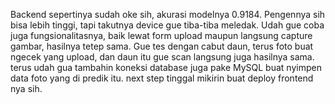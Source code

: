 Backend sepertinya sudah oke sih, akurasi modelnya 0.9184. Pengennya sih bisa lebih tinggi, tapi takutnya device gue tiba-tiba meledak. Udah gue coba juga fungsionalitasnya, baik lewat form upload maupun langsung capture gambar, hasilnya tetep sama. Gue tes dengan cabut daun, terus foto buat ngecek yang upload, dan daun itu gue scan langsung juga hasilnya sama.
terus udah gua tambahin koneksi database juga pake MySQL buat nyimpen data foto yang di predik itu. next step tinggal mikirin buat deploy frontend nya sih.